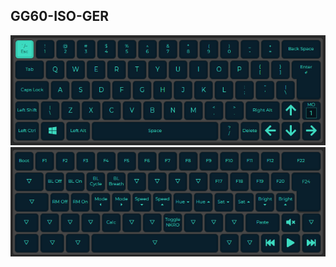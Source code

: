 ## GG60-ISO-GER

![LAYOUT](layers/gg60_iso_ger_layout0.png)
![LAYOUT](layers/gg60_iso_ger_layout1.png)
